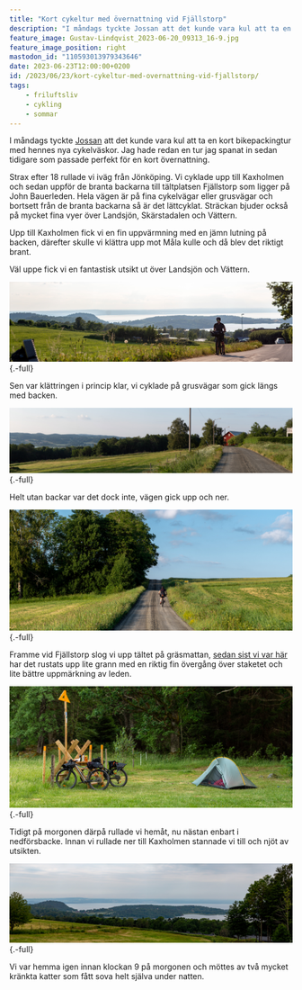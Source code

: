 ```yaml
---
title: "Kort cykeltur med övernattning vid Fjällstorp"
description: "I måndags tyckte Jossan att det kunde vara kul att ta en kort bikepackingtur med hennes nya cykelväskor. Jag hade redan en tur jag spanat in sedan tidigare som passade perfekt för en kort övernattning."
feature_image: Gustav-Lindqvist_2023-06-20_09313_16-9.jpg
feature_image_position: right
mastodon_id: "110593013979343646"
date: 2023-06-23T12:00:00+0200
id: /2023/06/23/kort-cykeltur-med-overnattning-vid-fjallstorp/
tags:
    - friluftsliv
    - cykling
    - sommar
---
```


I måndags tyckte [Jossan](https://josefinenilsson.se) att det kunde vara kul att ta en kort bikepackingtur med hennes nya cykelväskor. Jag hade redan en tur jag spanat in sedan tidigare som passade perfekt för en kort övernattning.

Strax efter 18 rullade vi iväg från Jönköping. Vi cyklade upp till Kaxholmen och sedan uppför de branta backarna till tältplatsen Fjällstorp som ligger på John Bauerleden. Hela vägen är på fina cykelvägar eller grusvägar och bortsett från de branta backarna så är det lättcyklat. Sträckan bjuder också på mycket fina vyer över Landsjön, Skärstadalen och Vättern.

Upp till Kaxholmen fick vi en fin uppvärmning med en jämn lutning på backen, därefter skulle vi klättra upp mot Måla kulle och då blev det riktigt brant.

Väl uppe fick vi en fantastisk utsikt ut över Landsjön och Vättern.

![Josefine på en cykel med Landsjön och Vättern i bakgrunden](Gustav-Lindqvist_2023-06-19_09243-Pano.jpg){.-full}

Sen var klättringen i princip klar, vi cyklade på grusvägar som gick längs med backen.

![En grusväg som går bort mot ett rött hus. Till vänster i bilden syns Skärstadalen bortom en liten skog](Gustav-Lindqvist_2023-06-19_09266-Pano.jpg){.-full}

Helt utan backar var det dock inte, vägen gick upp och ner.

![En cyklist som cyklar på en grusväg upp mot ett backkrön med åker på båda sidor](Gustav-Lindqvist_2023-06-19_09274-Pano.jpg){.-full}

Framme vid Fjällstorp slog vi upp tältet på gräsmattan, [sedan sist vi var här](/2020-07-16/vandring-pa-john-bauerleden-siringe-ikhp/) har det rustats upp lite grann med en riktig fin övergång över staketet och lite bättre uppmärkning av leden.

![En tältplats med en välklippt gräsmatta. Till vänster står två cyklar lutade mot en övergång över ett staket och till höger syns ett uppslaget tält.](Gustav-Lindqvist_2023-06-19_09292-Pano.jpg "Tältplatsen vid Fjällstorp"){.-full}

Tidigt på morgonen därpå rullade vi hemåt, nu nästan enbart i nedförsbacke. Innan vi rullade ner till Kaxholmen stannade vi till och njöt av utsikten.

![Utsikt över Landsjön och Vättern](Gustav-Lindqvist_2023-06-20_09306-Pano.jpg){.-full}

Vi var hemma igen innan klockan 9 på morgonen och möttes av två mycket kränkta katter som fått sova helt själva under natten.
